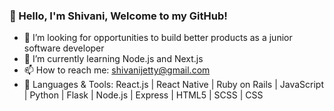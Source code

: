 ### 👋 Hello, I'm Shivani, Welcome to my GitHub!
- 🔭 I’m looking for opportunities to build better products as a junior software developer
- 🌱 I’m currently learning Node.js and Next.js
- 📫 How to reach me: shivanijetty@gmail.com
- 💪 Languages & Tools:
  React.js | React Native | Ruby on Rails | JavaScript | Python | Flask | Node.js | Express | HTML5 | SCSS | CSS


<!--
**shivanijetty/shivanijetty** is a ✨ _special_ ✨ repository because its `README.md` (this file) appears on your GitHub profile.

Here are some ideas to get you started:


-->
